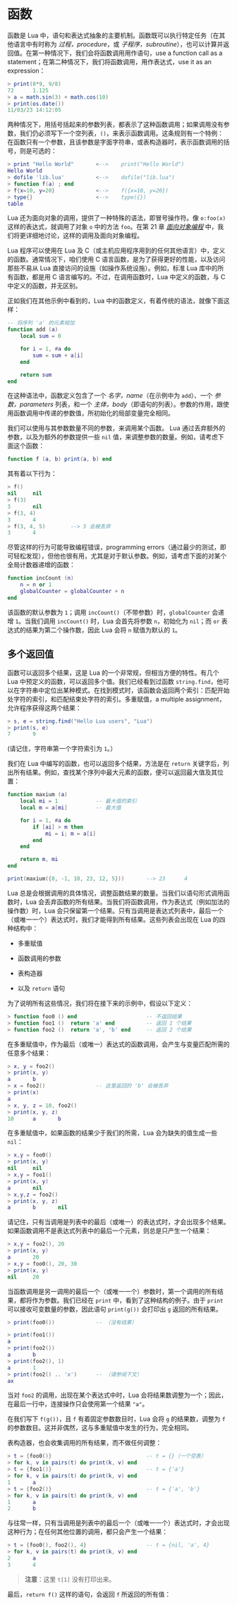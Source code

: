# 函数

函数是 Lua 中，语句和表达式抽象的主要机制。函数既可以执行特定任务（在其他语言中有时称为 *过程，procedure*，或 *子程序，subroutine*），也可以计算并返回值。在第一种情况下，我们会将函数调用用作语句，use a function call as a statement；在第二种情况下，我们将函数调用，用作表达式，use it as an expression：


```lua
> print(8*9, 9/8)
72      1.125
> a = math.sin(3) + math.cos(10)
> print(os.date())
11/03/23 14:12:05
```

两种情况下，用括号括起来的参数列表，都表示了这种函数调用；如果调用没有参数，我们仍必须写下一个空列表，`()`，来表示函数调用。这条规则有一个特例：在函数只有一个参数，且该参数是字面字符串，或表构造器时，表示函数调用的括号，则是可选的：


```lua
> print "Hello World"       <-->    print("Hello World")
Hello World
> dofile 'lib.lua'          <-->    dofile("lib.lua")
> function f(a) ; end
> f{x=10, y=20}             <-->    f({x=10, y=20})
> type{}                    <-->    type({})
table
```

Lua 还为面向对象的调用，提供了一种特殊的语法，即冒号操作符。像 `o:foo(x)` 这样的表达式，就调用了对象 `o` 中的方法 `foo`。在第 21 章 [*面向对象编程*](oop.md) 中，我们将更详细地讨论，这样的调用及面向对象编程。


Lua 程序可以使用在 Lua 及 C（或主机应用程序用到的任何其他语言）中，定义的函数。通常情况下，咱们使用 C 语言函数，是为了获得更好的性能，以及访问那些不易从 Lua 直接访问的设施（如操作系统设施）。例如，标准 Lua 库中的所有函数，都是用 C 语言编写的。不过，在调用函数时，Lua 中定义的函数，与 C 中定义的函数，并无区别。


正如我们在其他示例中看到的，Lua 中的函数定义，有着传统的语法，就像下面这样：


```lua
-- 将序列 'a' 的元素相加
function add (a)
    local sum = 0

    for i = 1, #a do
        sum = sum + a[i]
    end

    return sum
end
```

在这种语法中，函数定义包含了一个 *名字，name*（在示例中为 `add`）、一个 *参数，parameters* 列表，和一个 *主体，body*（即语句的列表）。参数的作用，跟使用函数调用中传递的参数值，所初始化的局部变量完全相同。


我们可以使用与其参数数量不同的参数，来调用某个函数。 Lua 通过丢弃额外的参数，以及为额外的参数提供一些 `nil` 值，来调整参数的数量。例如，请考虑下面这个函数：


```lua
function f (a, b) print(a, b) end
```

其有着以下行为：


```lua
> f()
nil     nil
> f(3)
3       nil
> f(3, 4)
3       4
> f(3, 4, 5)        --> 5 会被丢弃
3       4
```

尽管这样的行为可能导致编程错误，programming errors（通过最少的测试，即可轻松发现），但他也很有用，尤其是对于默认参数。例如，请考虑下面的对某个全局计数器递增的函数：


```lua
function incCount (n)
    n = n or 1
    globalCounter = globalCounter + n
end
```

该函数的默认参数为 `1`；调用 `incCount()`（不带参数）时，`globalCounter` 会递增 `1`。当我们调用 `incCount()` 时，Lua 会首先将参数 `n`，初始化为 `nil`；而 `or` 表达式的结果为第二个操作数，因此 Lua 会将 `n` 赋值为默认的 `1`。



## 多个返回值

函数可以返回多个结果，这是 Lua 的一个非常规，但相当方便的特性。有几个 Lua 中预定义的函数，可以返回多个值。我们已经看到过函数 `string.find`，他可以在字符串中定位出某种模式。在找到模式时，该函数会返回两个索引：匹配开始处字符的索引，和匹配结束处字符的索引。多重赋值，a multiple assignment，允许程序获得这两个结果：


```lua
> s, e = string.find("Hello Lua users", "Lua")
> print(s, e)
7       9
```

(请记住，字符串第一个字符索引为 `1`。）


我们在 Lua 中编写的函数，也可以返回多个结果，方法是在 `return` 关键字后，列出所有结果。例如，查找某个序列中最大元素的函数，便可以返回最大值及其位置：


```lua
function maxium (a)
    local mi = 1            -- 最大值的索引
    local m = a[mi]         -- 最大值

    for i = 1, #a do
        if [ai] > m then
            mi = i; m = a[i]
        end
    end

    return m, mi
end

print(maxium({8, -1, 10, 23, 12, 5}))       --> 23      4
```


Lua 总是会根据调用的具体情况，调整函数结果的数量。当我们以语句形式调用函数时，Lua 会丢弃函数的所有结果。当我们将函数调用，作为表达式（例如加法的操作数）时，Lua 会只保留第一个结果。只有当调用是表达式列表中，最后一个（或唯一一个）表达式时，我们才能得到所有结果。这些列表会出现在 Lua 的四种结构中：

- 多重赋值

- 函数调用的参数

- 表构造器

- 以及 `return` 语句


为了说明所有这些情况，我们将在接下来的示例中，假设以下定义：


```lua
> function foo0 () end                      -- 不返回结果
> function foo1 ()  return 'a' end          -- 返回 1 个结果
> function foo2 ()  return 'a', 'b' end     -- 返回 2 个结果
```


在多重赋值中，作为最后（或唯一）表达式的函数调用，会产生与变量匹配所需的任意多个结果：


```lua
> x, y = foo2()
> print(x, y)
a       b
> x = foo2()                -- 这里返回的 'b' 会被丢弃
> print(x)
a
> x, y, z = 10, foo2()
> print(x, y, z)
10      a       b
```


在多重赋值中，如果函数的结果少于我们的所需，Lua 会为缺失的值生成一些 `nil`：


```lua
> x,y = foo0()
> print(x, y)
nil     nil
> x,y = foo1()
> print(x, y)
a       nil
> x,y,z = foo2()
> print(x, y, z)
a       b       nil
```

请记住，只有当调用是列表中的最后（或唯一）的表达式时，才会出现多个结果。如果函数调用不是表达式列表中的最后一个元素，则总是只产生一个结果：


```lua
> x,y = foo2(), 20
> print(x, y)
a       20
> x,y = foo0(), 20, 30
> print(x, y)
nil     20
```


当函数调用是另一调用的最后一个（或唯一一个）参数时，第一个调用的所有结果，都将作为参数。我们已经在 `print` 中，看到了这种结构的例子。由于 `print` 可以接收可变数量的参数，因此语句 `print(g())` 会打印出 `g` 返回的所有结果。


```lua
> print(foo0())             -- （没有结果）

> print(foo1())
a
> print(foo2())
a       b
> print(foo2(), 1)
a       1
> print(foo2() .. 'x')      -- （请参阅下文）
ax
```

当对 `foo2` 的调用，出现在某个表达式中时，Lua 会将结果数调整为一个；因此，在最后一行中，连接操作只会使用第一个结果 `"a"`。


在我们写下 `f(g())`，且 `f` 有着固定参数数目时，Lua 会将 `g` 的结果数，调整为 `f` 的参数数目。这并非偶然，这与多重赋值中发生的行为，完全相同。


表构造器，也会收集调用的所有结果，而不做任何调整：



```lua
> t = {foo0()}                              -- t = {}（一个空表）
> for k, v in pairs(t) do print(k, v) end
> t = {foo1()}                              -- t = {'a'}
> for k, v in pairs(t) do print(k, v) end
1       a
> t = {foo2()}                              -- t = {'a', 'b'}
> for k, v in pairs(t) do print(k, v) end
1       a
2       b
```


与往常一样，只有当调用是列表中的最后一个（或唯一一个）表达式时，才会出现这种行为；在任何其他位置的调用，都只会产生一个结果：


```lua
> t = {foo0(), foo2(), 4}                   -- t = {nil, 'a', 4}
> for k, v in pairs(t) do print(k, v) end
2       a
3       4
```


> **注意**：这里 `t[1]` 没有打印出来。



最后，`return f()` 这样的语句，会返回 `f` 所返回的所有值：

